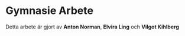# Gymnasie Arbete
Detta arbete är gjort av **Anton Norman**, **Elvira Ling** och **Vilgot Kihlberg**
